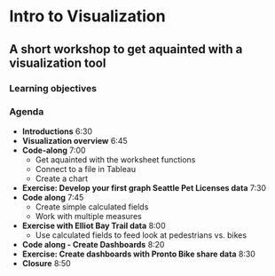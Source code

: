 # Intro to Visualization
## A short workshop to get aquainted with a visualization tool

### Learning objectives


### Agenda
* **Introductions**   6:30
* **Visualization overview**  6:45
* **Code-along**   7:00
  * Get aquainted with the worksheet functions
  * Connect to a file in Tableau
  * Create a chart
* **Exercise: Develop your first graph Seattle Pet Licenses data**   7:30
* **Code along**   7:45
  * Create simple calculated fields
  * Work with multiple measures
* **Exercise with Elliot Bay Trail data**   8:00 
  * Use calculated fields to feed look at pedestrians vs. bikes
* **Code along - Create Dashboards**   8:20
* **Exercise: Create dashboards with Pronto Bike share data**   8:30
* **Closure**   8:50
